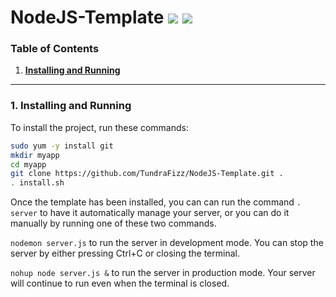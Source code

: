 # NodeJS-Template ![](https://img.shields.io/badge/Node.JS-6.9.1-3572A5.svg?style=plastic) ![](https://img.shields.io/badge/Status-Completed-008000.svg?style=plastic)

### **Table of Contents**
1. [**Installing and Running**](#1-installing-and-running)

---
### **1. Installing and Running**

To install the project, run these commands:

```bash
sudo yum -y install git
mkdir myapp
cd myapp
git clone https://github.com/TundraFizz/NodeJS-Template.git .
. install.sh
```

Once the template has been installed, you can can run the command ```. server``` to have it automatically manage your server, or you can do it manually by running one of these two commands.

```nodemon server.js``` to run the server in development mode. You can stop the server by either pressing Ctrl+C or closing the terminal.

```nohup node server.js &``` to run the server in production mode. Your server will continue to run even when the terminal is closed.

